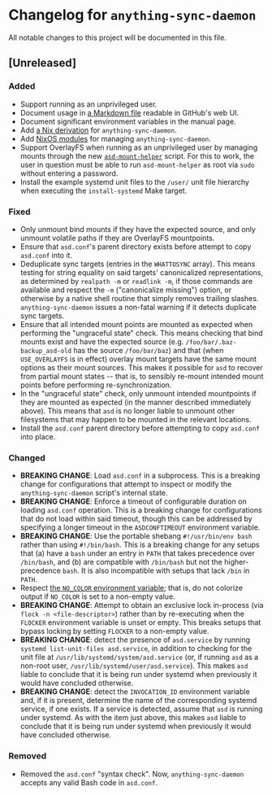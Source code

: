 # Changelog for `anything-sync-daemon`

All notable changes to this project will be documented in this file.

## [Unreleased]

### Added

- Support running as an unprivileged user.
- Document usage in [a Markdown file](/USAGE.md) readable in GitHub's web UI.
- Document significant environment variables in the manual page.
- Add [a Nix derivation](/nix/packages.nix) for `anything-sync-daemon`.
- Add [NixOS modules](/nix/nixos-modules.nix) for managing
  `anything-sync-daemon`.
- Support OverlayFS when running as an unprivileged user by managing mounts
  through the new [`asd-mount-helper`](/common/asd-mount-helper) script.
  For this to work, the user in question must be able to run `asd-mount-helper`
  as root via `sudo` without entering a password.
- Install the example systemd unit files to the `/user/` unit file hierarchy
  when executing the `install-systemd` Make target.

### Fixed

- Only unmount bind mounts if they have the expected source, and only unmount
  volatile paths if they are OverlayFS mountpoints.
- Ensure that `asd.conf`'s parent directory exists before attempt to copy
  `asd.conf` into it.
- Deduplicate sync targets (entries in the `WHATTOSYNC` array).  This means
  testing for string equality on said targets' canonicalized representations,
  as determined by `realpath -m` or `readlink -m`, if those commands are
  available and respect the `-m` ("canonicalize missing") option, or otherwise
  by a native shell routine that simply removes trailing slashes.
  `anything-sync-daemon` issues a non-fatal warning if it detects duplicate
  sync targets.
- Ensure that all intended mount points are mounted as expected when performing
  the "ungraceful state" check.  This means checking that bind mounts exist and
  have the expected source (e.g. `/foo/bar/.baz-backup_asd-old` has the source
  `/foo/bar/baz`) and that (when `USE_OVERLAYFS` is in effect) overlay mount
  targets have the same mount options as their mount sources.  This makes it
  possible for `asd` to recover from partial mount states -- that is, to
  sensibly re-mount intended mount points before performing re-synchronization.
- In the "ungraceful state" check, only unmount intended mountpoints if they
  are mounted as expected (in the manner described immediately above).  This
  means that `asd` is no longer liable to unmount other filesystems that may
  happen to be mounted in the relevant locations.
- Install the `asd.conf` parent directory before attempting to copy `asd.conf`
  into place.

### Changed

- **BREAKING CHANGE**: Load `asd.conf` in a subprocess. This is a breaking
  change for configurations that attempt to inspect or modify the
  `anything-sync-daemon` script's internal state.
- **BREAKING CHANGE**: Enforce a timeout of configurable
  duration on loading `asd.conf` operation.  This is a breaking change for
  configurations that do not load within said timeout, though this can be
  addressed by specifying a longer timeout in the `ASDCONFTIMEOUT` environment
  variable.
- **BREAKING CHANGE**: Use the portable shebang `#!/usr/bin/env bash` rather
  than using `#!/bin/bash`.  This is a breaking change for any setups that (a)
  have a `bash` under an entry in `PATH` that takes precedence over
  `/bin/bash`, and (b) are compatible with `/bin/bash` but not the
  higher-precedence `bash`.  It is also incompatible with setups that lack
  `/bin` in `PATH`.
- Respect [the `NO_COLOR` environment variable](https://no-color.org); that is,
  do not colorize output if `NO_COLOR` is set to a non-empty value.
- **BREAKING CHANGE**: Attempt to obtain an exclusive lock in-process (via
  `flock -n <file-descriptor>`) rather than by re-executing when the `FLOCKER`
  environment variable is unset or empty.  This breaks setups that bypass
  locking by setting `FLOCKER` to a non-empty value.
- **BREAKING CHANGE**: detect the presence of `asd.service` by running
  `systemd list-unit-files asd.service`, in addition to checking for the unit
  file at `/usr/lib/systemd/system/asd.service` (or, if running `asd` as a
  non-root user, `/usr/lib/systemd/user/asd.service`).  This makes `asd` liable
  to conclude that it is being run under systemd when previously it would have
  concluded otherwise.
- **BREAKING CHANGE**: detect the `INVOCATION_ID` environment variable and, if
  it is present, determine the name of the corresponding systemd service, if
  one exists.  If a service is detected, assume that `asd` is running under
  systemd.  As with the item just above, this makes `asd` liable to conclude
  that it is being run under systemd when previously it would have concluded
  otherwise.

### Removed

- Removed the `asd.conf` "syntax check".  Now, `anything-sync-daemon` accepts
  any valid Bash code in `asd.conf`.
